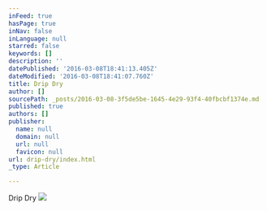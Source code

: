 ```yaml
---
inFeed: true
hasPage: true
inNav: false
inLanguage: null
starred: false
keywords: []
description: ''
datePublished: '2016-03-08T18:41:13.405Z'
dateModified: '2016-03-08T18:41:07.760Z'
title: Drip Dry
author: []
sourcePath: _posts/2016-03-08-3f5de5be-1645-4e29-93f4-40fbcbf1374e.md
published: true
authors: []
publisher:
  name: null
  domain: null
  url: null
  favicon: null
url: drip-dry/index.html
_type: Article

---
```

Drip Dry
![](https://s3-us-west-2.amazonaws.com/the-grid-img/p/ead8b6647d55522d6dbc98760c1a6fe9b4b27198.jpg)